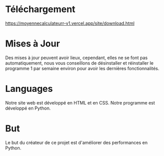 # Téléchargement

https://moyennecalculateurr-v1.vercel.app/site/download.html

# Mises à Jour

Des mises à jour peuvent avoir lieux,
cependant, elles ne se font pas automatiquement,
nous vous conseillons de désinstaller et réinstaller 
le programme 1 par semaine environ pour avoir les dernières 
fonctionnalités.

# Languages

Notre site web est développé en HTML et en CSS.
Notre programme est développé en Python.

# But

Le but du créateur de ce projet est d'améliorer des performances 
en Python.
